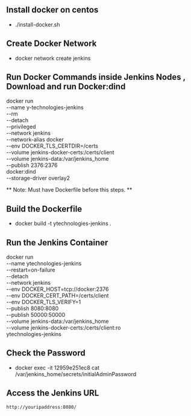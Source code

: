 ## Install docker on centos
 - ./install-docker.sh

## Create Docker Network
 - docker network create jenkins

## Run Docker Commands inside Jenkins Nodes , Download and run Docker:dind
docker run \
  --name y-technologies-jenkins \
  --rm \
  --detach \
  --privileged \
  --network jenkins \
  --network-alias docker \
  --env DOCKER_TLS_CERTDIR=/certs \
  --volume jenkins-docker-certs:/certs/client \
  --volume jenkins-data:/var/jenkins_home \
  --publish 2376:2376 \
  docker:dind \
  --storage-driver overlay2

** Note: Must have Dockerfile before this steps. **

## Build the Dockerfile
 
   - docker build -t ytechnologies-jenkins .

## Run the Jenkins Container

  docker run \
  --name ytechnologies-jenkins \
  --restart=on-failure \
  --detach \
  --network jenkins \
  --env DOCKER_HOST=tcp://docker:2376 \
  --env DOCKER_CERT_PATH=/certs/client \
  --env DOCKER_TLS_VERIFY=1 \
  --publish 8080:8080 \
  --publish 50000:50000 \
  --volume jenkins-data:/var/jenkins_home \
  --volume jenkins-docker-certs:/certs/client:ro \
  ytechnologies-jenkins

## Check the Password
	
   - docker exec -it 12959e251ec8 cat /var/jenkins_home/secrets/initialAdminPassword

## **Access the Jenkins URL**
	http://youripaddress:8080/